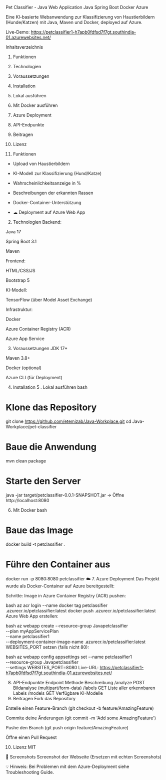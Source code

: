 Pet Classifier - Java Web Application
Java
Spring Boot
Docker
Azure

Eine KI-basierte Webanwendung zur Klassifizierung von Haustierbildern (Hunde/Katzen) mit Java, Maven und Docker, deployed auf Azure.

Live-Demo: https://petclassifier1-h7apb0fdfsd7f7gt.southindia-01.azurewebsites.net/

Inhaltsverzeichnis
1. Funktionen
2. Technologien
3. Voraussetzungen
4. Installation
5. Lokal ausführen
6. Mit Docker ausführen
7. Azure Deployment
8. API-Endpunkte
9. Beitragen
10. Lizenz

1. Funktionen
  -  Upload von Haustierbildern
  -  KI-Modell zur Klassifizierung (Hund/Katze)

  -  Wahrscheinlichkeitsanzeige in %

  -  Beschreibungen der erkannten Rassen

  -  Docker-Container-Unterstützung

  - ☁ Deployment auf Azure Web App


2. Technologien
Backend:

Java 17

Spring Boot 3.1

Maven

Frontend:

HTML/CSS/JS

Bootstrap 5

KI-Modell:

TensorFlow (über Model Asset Exchange)

Infrastruktur:

Docker

Azure Container Registry (ACR)

Azure App Service

3. Voraussetzungen
JDK 17+

Maven 3.8+

Docker (optional)

Azure CLI (für Deployment)

4. Installation
5 . Lokal ausführen
bash
# Klone das Repository
git clone https://github.com/etemizab/Java-Workplace.git
cd Java-Workplace/pet-classifier

# Baue die Anwendung
mvn clean package

# Starte den Server
java -jar target/petclassifier-0.0.1-SNAPSHOT.jar
→ Öffne http://localhost:8080

6. Mit Docker
bash
# Baue das Image
docker build -t petclassifier .

# Führe den Container aus
docker run -p 8080:8080 petclassifier
☁️ 7. Azure Deployment
Das Projekt wurde als Docker-Container auf Azure bereitgestellt:

Schritte:
Image in Azure Container Registry (ACR) pushen:

bash
az acr login --name <ACR-NAME>
docker tag petclassifier <ACR-NAME>.azurecr.io/petclassifier:latest
docker push <ACR-NAME>.azurecr.io/petclassifier:latest
Azure Web App erstellen:

bash
az webapp create --resource-group Javapetclassifier \
                 --plan myAppServicePlan \
                 --name petclassifier1 \
                 --deployment-container-image-name <ACR-NAME>.azurecr.io/petclassifier:latest
WEBSITES_PORT setzen (falls nicht 80):

bash
az webapp config appsettings set --name petclassifier1 \
                                --resource-group Javapetclassifier \
                                --settings WEBSITES_PORT=8080
Live-URL: https://petclassifier1-h7apb0fdfsd7f7gt.southindia-01.azurewebsites.net/

8. API-Endpunkte
Endpoint	Methode	Beschreibung
/analyze	POST	Bildanalyse (multipart/form-data)
/labels	GET	Liste aller erkennbaren Labels
/models	GET	Verfügbare KI-Modelle
9. Beitragen
Fork das Repository

Erstelle einen Feature-Branch (git checkout -b feature/AmazingFeature)

Commite deine Änderungen (git commit -m 'Add some AmazingFeature')

Pushe den Branch (git push origin feature/AmazingFeature)

Öffne einen Pull Request

10. Lizenz
MIT

📸 Screenshots
Screenshot der Webseite (Ersetzen mit echten Screenshots)

💡 Hinweis: Bei Problemen mit dem Azure-Deployment siehe Troubleshooting Guide.
